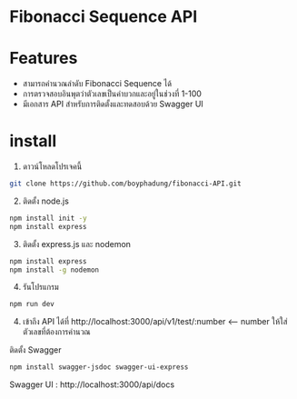 
# Fibonacci Sequence API

# Features
- สามารถคำนวณลำดับ Fibonacci Sequence ได้
- การตรวจสอบอินพุตว่าตัวเลขเป็นค่าบวกและอยู่ในช่วงที่ 1-100
- มีเอกสาร API สำหรับการติดตั้งและทดสอบด้วย Swagger UI

# install 
1. ดาวน์โหลดโปรเจคนี้
```bash
git clone https://github.com/boyphadung/fibonacci-API.git
```

2. ติดตั้ง node.js 
```bash
npm install init -y
npm install express
```

3. ติดตั้ง express.js และ nodemon
```bash
npm install express
npm install -g nodemon 
```

4. รันโปรแกรม
```bash
npm run dev 
```
4. เข้าถึง API ได้ที่ http://localhost:3000/api/v1/test/:number  <-- number ให้ใส่ตัวเลขที่ต้องการคำนวณ

ติดตั้ง Swagger 
```bash
npm install swagger-jsdoc swagger-ui-express 
```
Swagger UI : http://localhost:3000/api/docs




